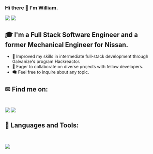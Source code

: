 ### Hi there 👋 I'm William.
<div>
<img src="https://visitor-badge.laobi.icu/badge?page_id=wtucker29.wtucker29"/> <span><img src="https://img.shields.io/github/followers/wtucker29?label=Followers&logo=Github"/></span>
</div>

## 🎓 I'm a Full Stack Software Engineer and a former Mechanical Engineer for Nissan.

- 🌿 Improved my skills in intermediate full-stack development through Galvanize's program Hackreactor.
- 🤝 Eager to collaborate on diverse projects with fellow developers.
- 🗨️ Feel free to inquire about any topic.

## ✉ Find me on:
<br />
<p align="left">
 <a href="https://www.linkedin.com/in/william-h-tucker-iv/" target="_blank" rel="noopener noreferrer"> 
  <img src='https://img.shields.io/badge/LinkedIn-0077B5?style=for-the-badge&logo=linkedin&logoColor=white' align='left' />
 </a>
 <a href="mailto:william.tucker29@gmail.com"> 
  <img src='https://img.shields.io/badge/Gmail-D14836?style=for-the-badge&logo=gmail&logoColor=white' align='left' />
 </a>
</p>
<br />

## 🧰 Languages and Tools:
<br />
<p align="left">
  <a href="https://skillicons.dev">
    <img src="https://skillicons.dev/icons?i=js,html,css,jquery,react,express,babel,jest,vscode,bash,git,github,aws,mongodb,mysql,nodejs,postgres,postman,replit,supabase,webpack,figma,nginx,npm,redis,vite" />
  </a>
</p>

<!--
**wtucker29/wtucker29** is a ✨ _special_ ✨ repository because its `README.md` (this file) appears on your GitHub profile.

Here are some ideas to get you started:

- 🔭 I’m currently working on ...
- 🌱 I’m currently learning ...
- 👯 I’m looking to collaborate on ...
- 🤔 I’m looking for help with ...
- 💬 Ask me about ...
- 📫 How to reach me: ...
- 😄 Pronouns: ...
- ⚡ Fun fact: ...
-->
